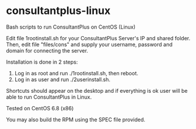 # consultantplus-linux
Bash scripts to run ConsultantPlus on CentOS (Linux)

Edit file 1rootinstall.sh for your ConsultantPlus Server's IP and shared folder.
Then, edit file "files/cons" and supply your username, password and domain for connecting the server.

Installation is done in 2 steps:
1) Log in as root and run ./1rootinstall.sh, then reboot.
2) Log in as user and run ./2userinstall.sh.

Shortcuts should appear on the desktop and if everything is ok user will be able to run ConsultantPlus in Linux.


Tested on CentOS 6.8 (x86)

You may also build the RPM using the SPEC file provided.
